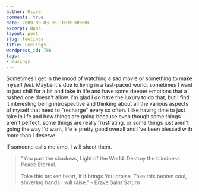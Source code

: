 ```yaml
---
author: Oliver
comments: true
date: 2009-09-03 06:10:19+00:00
excerpt: None
layout: post
slug: feelings
title: Feelings
wordpress_id: 786
tags:
- musings
---
```


Sometimes I get in the mood of watching a sad movie or something to make myself <em>feel</em>.  Maybe it's due to living in a fast-paced world, sometimes I want to just chill for a bit and take in life and have some deeper emotions that a rushed one doesn't allow.  I'm glad I <em>do</em> have the luxury to do that, but I find it interesting being introspective and thinking about all the various aspects of myself that need to "recharge" every so often.  I like having time to just take in life and how things are going because even though some things aren't perfect, some things are really frustrating, or some things just aren't going the way I'd want, life is pretty good overall and I've been blessed with more than I deserve.

If someone calls me emo, I will shoot them.

<blockquote class="lyrics">"You part the shadows,
Light of the World.
Destroy the blindness
Peace Eternal.

Take this broken heart,
if it brings You praise,
Take this beaten soul,
shivering hands I will raise." - Brave Saint Saturn</blockquote>